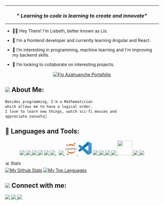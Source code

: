 <!--a href="#"><img width="100%" height="175px" src="https://firebasestorage.googleapis.com/v0/b/helppetsprueba2.appspot.com/o/imgPosts%2Fundraw_voice_interface_eckp.svg?alt=media&token=b18eb55e-9bdf-4932-ae37-20c40c0dc7f5"/></a-->
    
<!--<h2 align="center">Hey There! <img src="https://raw.githubusercontent.com/MartinHeinz/MartinHeinz/master/wave.gif" width="30px">, I'm Lisbeth, better known as Lis👩‍💻</h2>-->

<hr>
<!-- MAIN PHRASE SECTION -->
<span>
  <span>
    <h3 align="center">"<em>
Learning to code is learning to create and innovate</em>"
    </h3>
</span>
<hr>

<span align="left">
  
- 👋🏻 Hey There! I'm Lisbeth, better known as Lis.

- 🌱 I’m a frontend developer and currently learning Angular and React.
  
- 👀 I’m interesting in programming, machine learning and I'm improving my backend skills.

- 🔭 I’m looking to collaborate on interesting projects.
</span>
  
<div align="center">
  
<a href="https://fio-azahuanche.netlify.app/" target="_blank">
    <img align="center" title='Mi Portafolio' src="./img/banner3.png" alt="Fio Azahuanche Portafolio" height="200" width="390" />
</a>

</div>

## <img src="https://raw.githubusercontent.com/MartinHeinz/MartinHeinz/master/wave.gif" width="30"> About Me: 

<span align="left">
 
```
Besides programming, I'm a Mathematician 
which allows me to have a logical order.
I love to learn new things, watch sci-fi movies and 
appreciate sunsets🌅
```
</span>
  
## 🚀 Languages and Tools:

<p align="center"> 
    <a href="https://developer.mozilla.org/en-US/docs/Web/JavaScript" target="_blank"> <img src="https://img.icons8.com/color/48/000000/javascript.png"/> </a> 
    <a href="https://www.w3.org/html/" target="_blank"> <img src="https://img.icons8.com/color/48/000000/html-5.png"/> </a> 
    <a href="https://www.w3schools.com/css/" target="_blank"> <img src="https://img.icons8.com/color/48/000000/css3.png"/> </a>
    <a href="https://www.typescriptlang.org/" target="_blank"> <img src="https://img.icons8.com/color/48/000000/typescript.png"/></a>
    <a href="https://angular.io/" target="_blank"> <img src="https://img.icons8.com/color/48/000000/angularjs.png"/> </a>
  <a style="padding-right:8px;" href="https://nodejs.org" target="_blank"> <img src="https://img.icons8.com/color/48/000000/nodejs.png"/> </a> 
    <a href="https://firebase.google.com/" target="_blank"> <img src="https://img.icons8.com/color/48/000000/firebase.png"/> </a> 
    <a href="https://jupyter.org/" target="_blank"> <img src="https://github.com/devicons/devicon/blob/master/icons/jupyter/jupyter-original-wordmark.svg" alt="jupyter" width="40" height="40"/> </a>
     <a href="https://vscode.dev/" target="_blank"> <img src="https://github.com/devicons/devicon/blob/master/icons/vscode/vscode-original.svg" width="45" height="45"/></a>
    <a href="https://www.figma.com/" target="_blank"> <img src="https://img.icons8.com/office/45/000000/figma.png"/> </a>
    <a href="https://git-scm.com/" target="_blank"> <img src="https://img.icons8.com/color/48/000000/git.png"/> </a>
  <a href="https://www.python.org" target="_blank"> <img src="https://img.icons8.com/color/48/000000/python.png"/> </a>
    <a href="https://www.mathworks.com/?s_tid=gn_logo" target="_blank"> <img src="https://img.icons8.com/fluency/48/000000/matlab.png"/> </a>
  <a href="https://www.overleaf.com/" target="_blank"> <img src="https://images.ctfassets.net/nrgyaltdicpt/6qSXAo1CYEeBn5RkKLOR64/19c74bfb9a32772e353ff25c6f0070f5/ologo_square_colour_light_bg.png" width="48" height="48"/> </a>
    <a href="https://isocpp.org/" target="_blank"> <img src="https://img.icons8.com/color/48/000000/c-plus-plus-logo.png"/> </a>
    <a href="https://www.java.com" target="_blank"> <img src="https://img.icons8.com/color/48/000000/java-coffee-cup-logo.png"/> </a>
     
     
</p

## 📊 Stats
  <br/>
    <a href="https://github.com/fio-azahuanche/github-readme-stats"><img alt="My Github Stats" src="https://github-readme-stats.vercel.app/api?username=fio-azahuanche&show_icons=true&count_private=true&theme=react&hide_border=true&bg_color=0D1117" /></a>
  <a href="https://github.com/fio-azahuanche/github-readme-stats"><img alt="My Top Languages" src="https://github-readme-stats.vercel.app/api/top-langs/?username=fio-azahuanche&langs_count=8&count_private=true&layout=compact&theme=react&hide_border=true&bg_color=0D1117" /></a>
<br/>

## <img src="https://media.giphy.com/media/TAI7m9rn3J6eeUn9Q2/giphy.gif" width="30"> Connect with me:

<p align="center">

<a href = "https://www.linkedin.com/in/fiorela-azahuanche/"> <img src="https://img.icons8.com/fluent/48/000000/linkedin.png"/> </a>
<a href = "https://www.instagram.com/fioreventually/"> <img src="https://img.icons8.com/fluent/48/000000/instagram-new.png"/> </a>
<a href = "mailto:fazahuanchef@gmail.com"> <img src="https://img.icons8.com/color/48/000000/gmail-new.png"/> </a>

</p>

<!---
fio-azahuanche/fio-azahuanche is a ✨ special ✨ repository because its `README.md` (this file) appears on your GitHub profile.
You can click the Preview link to take a look at your changes.
--->
